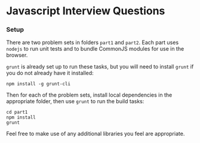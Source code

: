 # Javascript Interview Questions

### Setup

There are two problem sets in folders `part1` and `part2`. Each part uses `nodejs` to run unit tests and to bundle CommonJS modules for use in the browser.

`grunt` is already set up to run these tasks, but you will need to install `grunt` if you do not already have it installed:

```
npm install -g grunt-cli
```

Then for each of the problem sets, install local dependencies in the appropriate folder, then use `grunt` to run the build tasks:

```
cd part1
npm install
grunt
```

Feel free to make use of any additional libraries you feel are appropriate.
